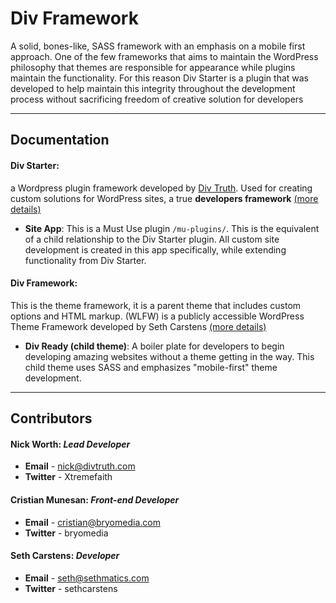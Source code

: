 Div Framework
===================

A solid, bones-like, SASS framework with an emphasis on a mobile first approach. One of the few frameworks that aims to maintain the WordPress philosophy that themes are responsible for appearance while plugins maintain the functionality. For this reason Div Starter is a plugin that was developed to help maintain this integrity throughout the development process without sacrificing freedom of creative solution for developers

----------


Documentation
---------

#### **Div Starter**: ####
a Wordpress plugin framework developed by [Div Truth](http://divtruth.com). Used for creating custom solutions for WordPress sites, a true **developers framework** [(more details)](http://divstarter.com/)

 - **Site App**:
This is a Must Use plugin `/mu-plugins/`. This is the equivalent of a child relationship to the Div Starter plugin. All custom site development is created in this app specifically, while extending functionality from Div Starter.

#### **Div Framework**: ####
This is the theme framework, it is a parent theme that includes custom options and HTML markup. (WLFW) is a publicly accessible WordPress Theme Framework developed by Seth Carstens [(more details)](http://whitelabelframework.com/)

 - **Div Ready (child theme)**:
A boiler plate for developers to begin developing amazing websites without a theme getting in the way. This child theme uses SASS and emphasizes "mobile-first" theme development.

----------


Contributors
---------------

#### **Nick Worth**: *Lead Developer* ####

 - **Email** - nick@divtruth.com
 - **Twitter** - Xtremefaith

#### **Cristian Munesan**: *Front-end Developer* ####

 - **Email** - cristian@bryomedia.com
 - **Twitter** -  bryomedia

#### **Seth Carstens**: *Developer* ####

 - **Email** - seth@sethmatics.com
 - **Twitter** -  sethcarstens